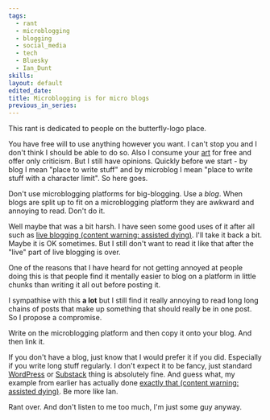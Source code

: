```yaml
---
tags:
  - rant
  - microblogging
  - blogging
  - social_media
  - tech
  - Bluesky
  - Ian_Dunt
skills: 
layout: default
edited_date: 
title: Microblogging is for micro blogs
previous_in_series:
---
```

This rant is dedicated to people on the butterfly-logo place.

You have free will to use anything however you want. I can't stop you and I don't think I should be able to do so. Also I consume your [art](/posts/Is-content-destroying-art.html) for free and offer only criticism. But I still have opinions. Quickly before we start - by blog I mean "place to write stuff" and by microblog I mean "place to write stuff with a character limit". So here goes.

Don't use microblogging platforms for big-blogging. Use a *blog*. When blogs are split up to fit on a microblogging platform they are awkward and annoying to read. Don't do it.

Well maybe that was a bit harsh. I have seen some good uses of it after all such as [live blogging (content warning: assisted dying)](https://bsky.app/profile/iandunt.bsky.social/post/3lc37ekdsk226). I'll take it back a bit. Maybe it is OK sometimes. But I still don't want to read it like that after the "live" part of live blogging is over.

One of the reasons that I have heard for not getting annoyed at people doing this is that people find it mentally easier to blog on a platform in little chunks than writing it all out before posting it.

I sympathise with this **a lot** but I still find it really annoying to read long long chains of posts that make up something that should really be in one post. So I propose a compromise.

Write on the microblogging platform and then copy it onto your blog. And then link it.

If you don't have a blog, just know that I would prefer it if you did. Especially if you write long stuff regularly. I don't expect it to be fancy, just standard [WordPress](https://wordpress.org/) or [Substack](https://substack.com/) thing is absolutely fine. And guess what, my example from earlier has actually done [exactly that (content warning: assisted dying)](https://iandunt.substack.com/p/assisted-dying-triumph-for-reformers). Be more like Ian.

Rant over. And don't listen to me too much, I'm just some guy anyway.